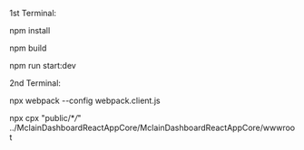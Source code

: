 ﻿1st Terminal:

npm install

npm build

npm run start:dev

2nd Terminal:

npx webpack --config webpack.client.js

npx cpx "public/\*_/_" ../MclainDashboardReactAppCore/MclainDashboardReactAppCore/wwwroot
